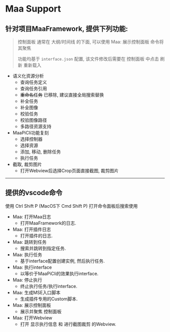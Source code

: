 # Maa Support

## 针对项目MaaFramework, 提供下列功能:

> 控制面板 通常在 大纲/时间线 的下面, 可以使用 Maa: 展示控制面板 命令将其聚焦
> 
> 功能均基于 `interface.json` 配置, 该文件修改后需要在 控制面板 中点击 刷新 重新载入

* 语义化资源分析
  * 查询任务定义
  * 查询任务引用
  * ~~重命名任务~~ 已移除, 建议直接全局搜索替换
  * 补全任务
  * 补全图像
  * 校验任务
  * 校验图像路径
  * 多路径资源支持
* MaaPiCli功能复刻
  * 选择控制器
  * 选择资源
  * 添加, 移动, 删除任务
  * 执行任务
* 截取, 裁剪图片
  * 打开Webview后选择Crop页面直接截图, 裁剪图片

---

## 提供的vscode命令

使用 Ctrl Shift P (MacOS下 Cmd Shift P) 打开命令面板后搜索使用

* Maa: 打开Maa日志
  * 打开MaaFramework的日志.
* Maa: 打开插件日志
  * 打开插件的日志.
* Maa: 跳转到任务
  * 搜索并跳转到指定任务.
* Maa: 执行任务
  * 基于interface配置创建实例, 然后执行任务.
* Maa: 执行interface
  * 以等价于MaaPiCli的效果执行interface.
* Maa: 停止执行
  * 终止执行任务/执行interface.
* Maa: 生成MSE入口脚本
  * 生成插件专用的Custom脚本.
* Maa: 展示控制面板
  * 展示并聚焦 控制面板
* Maa: 打开Webview
  * 打开 显示执行信息 和 进行截图裁剪 的Webview.
